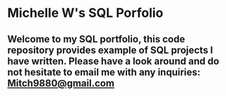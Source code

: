 # Michelle W's SQL Porfolio

## Welcome to my SQL portfolio, this code repository provides example of SQL projects I have written. Please have a look around and do not hesitate to email me with any inquiries: Mitch9880@gmail.com  
